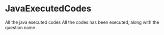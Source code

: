 # JavaExecutedCodes
All the java executed codes
All the codes has been executed, along with the question name
